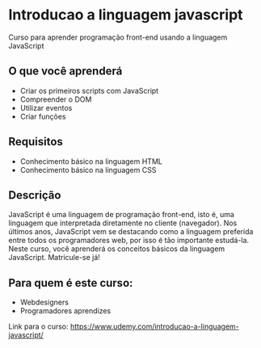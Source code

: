 # Introducao a linguagem javascript
Curso para aprender programação front-end usando a linguagem JavaScript

## O que você aprenderá
- Criar os primeiros scripts com JavaScript
- Compreender o DOM
- Utilizar eventos
- Criar funções

## Requisitos
- Conhecimento básico na linguagem HTML
- Conhecimento básico na linguagem CSS

## Descrição
JavaScript é uma linguagem de programação front-end, isto é, uma linguagem que interpretada diretamente no cliente (navegador). Nos últimos anos, JavaScript vem se destacando como a linguagem preferida entre todos os programadores web, por isso é tão importante estudá-la. Neste curso, você aprenderá os conceitos básicos da linguagem JavaScript. Matricule-se já!

## Para quem é este curso:
- Webdesigners
- Programadores aprendizes

Link para o curso: https://www.udemy.com/introducao-a-linguagem-javascript/
